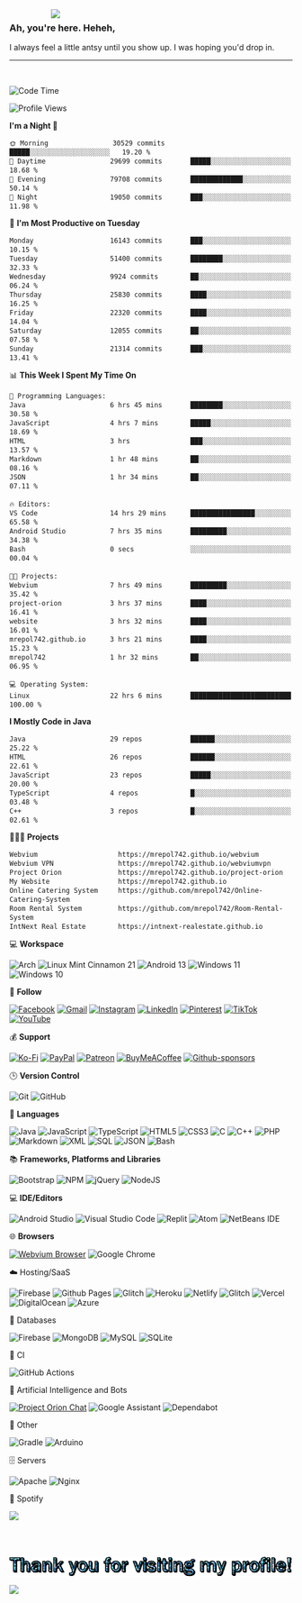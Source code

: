 

<a href="https://mrepol742.github.io">
  <img align="right" src="https://media.tenor.com/7SjhmDr2KbYAAAAC/lucifer-lucifer-morningstar.gif" width="430"> 
</a> 

### Ah, you're here. Heheh, 
I always feel a little antsy until you show up. I was hoping you'd drop in.


--- 

<br>

<!--START_SECTION:mrepol742-->
![Code Time](http://img.shields.io/badge/Code%20Time-1%2C859%20hrs%2014%20mins-blue)

![Profile Views](http://img.shields.io/badge/Profile%20Views-29-blue)

**I'm a Night 🦉** 

```text
🌞 Morning                30529 commits       █████░░░░░░░░░░░░░░░░░░░░   19.20 % 
🌆 Daytime                29699 commits       █████░░░░░░░░░░░░░░░░░░░░   18.68 % 
🌃 Evening                79708 commits       █████████████░░░░░░░░░░░░   50.14 % 
🌙 Night                  19050 commits       ███░░░░░░░░░░░░░░░░░░░░░░   11.98 % 
```
📅 **I'm Most Productive on Tuesday** 

```text
Monday                   16143 commits       ███░░░░░░░░░░░░░░░░░░░░░░   10.15 % 
Tuesday                  51400 commits       ████████░░░░░░░░░░░░░░░░░   32.33 % 
Wednesday                9924 commits        ██░░░░░░░░░░░░░░░░░░░░░░░   06.24 % 
Thursday                 25830 commits       ████░░░░░░░░░░░░░░░░░░░░░   16.25 % 
Friday                   22320 commits       ████░░░░░░░░░░░░░░░░░░░░░   14.04 % 
Saturday                 12055 commits       ██░░░░░░░░░░░░░░░░░░░░░░░   07.58 % 
Sunday                   21314 commits       ███░░░░░░░░░░░░░░░░░░░░░░   13.41 % 
```


📊 **This Week I Spent My Time On** 

```text
💬 Programming Languages: 
Java                     6 hrs 45 mins       ████████░░░░░░░░░░░░░░░░░   30.58 % 
JavaScript               4 hrs 7 mins        █████░░░░░░░░░░░░░░░░░░░░   18.69 % 
HTML                     3 hrs               ███░░░░░░░░░░░░░░░░░░░░░░   13.57 % 
Markdown                 1 hr 48 mins        ██░░░░░░░░░░░░░░░░░░░░░░░   08.16 % 
JSON                     1 hr 34 mins        ██░░░░░░░░░░░░░░░░░░░░░░░   07.11 % 

🔥 Editors: 
VS Code                  14 hrs 29 mins      ████████████████░░░░░░░░░   65.58 % 
Android Studio           7 hrs 35 mins       █████████░░░░░░░░░░░░░░░░   34.38 % 
Bash                     0 secs              ░░░░░░░░░░░░░░░░░░░░░░░░░   00.04 % 

🐱‍💻 Projects: 
Webvium                  7 hrs 49 mins       █████████░░░░░░░░░░░░░░░░   35.42 % 
project-orion            3 hrs 37 mins       ████░░░░░░░░░░░░░░░░░░░░░   16.41 % 
website                  3 hrs 32 mins       ████░░░░░░░░░░░░░░░░░░░░░   16.01 % 
mrepol742.github.io      3 hrs 21 mins       ████░░░░░░░░░░░░░░░░░░░░░   15.23 % 
mrepol742                1 hr 32 mins        ██░░░░░░░░░░░░░░░░░░░░░░░   06.95 % 

💻 Operating System: 
Linux                    22 hrs 6 mins       █████████████████████████   100.00 % 
```

**I Mostly Code in Java** 

```text
Java                     29 repos            ██████░░░░░░░░░░░░░░░░░░░   25.22 % 
HTML                     26 repos            ██████░░░░░░░░░░░░░░░░░░░   22.61 % 
JavaScript               23 repos            █████░░░░░░░░░░░░░░░░░░░░   20.00 % 
TypeScript               4 repos             █░░░░░░░░░░░░░░░░░░░░░░░░   03.48 % 
C++                      3 repos             █░░░░░░░░░░░░░░░░░░░░░░░░   02.61 % 
```




<!--END_SECTION:mrepol742-->

👩🏻‍💻 **Projects**
```text
Webvium                    https://mrepol742.github.io/webvium
Webvium VPN                https://mrepol742.github.io/webviumvpn
Project Orion              https://mrepol742.github.io/project-orion
My Website                 https://mrepol742.github.io
Online Catering System     https://github.com/mrepol742/Online-Catering-System
Room Rental System         https://github.com/mrepol742/Room-Rental-System
IntNext Real Estate        https://intnext-realestate.github.io
```

💻 **Workspace**

![Arch](https://img.shields.io/badge/Arch%20Linux-1793D1?logo=arch-linux&logoColor=fff&style=for-the-badge)
![Linux Mint Cinnamon 21](https://img.shields.io/badge/Linux%20Mint%20Cinnamon%2021-87CF3E?style=for-the-badge&logo=Linux%20Mint%20Cinnamon&logoColor=white)
![Android 13](https://img.shields.io/badge/Android%2013-3DDC84?style=for-the-badge&logo=android%2013&logoColor=white)
![Windows 11](https://img.shields.io/badge/Windows%2011-%230079d5.svg?style=for-the-badge&logo=Windows%2011&logoColor=white)
![Windows 10](https://img.shields.io/badge/Windows%2010-0078D6?style=for-the-badge&logo=windows%2010&logoColor=white)

💬 **Follow**

[![Facebook](https://img.shields.io/badge/Facebook-%231877F2.svg?style=for-the-badge&logo=Facebook&logoColor=white)](https://facebook.com/melvinjonesrepol)
[![Gmail](https://img.shields.io/badge/Gmail-D14836?style=for-the-badge&logo=gmail&logoColor=white)](mailto:mrepol742@gmail.com)
[![Instagram](https://img.shields.io/badge/Instagram-%23E4405F.svg?style=for-the-badge&logo=Instagram&logoColor=white)](https://instagram.com/melvinjonesrepol)
[![LinkedIn](https://img.shields.io/badge/linkedin-%230077B5.svg?style=for-the-badge&logo=linkedin&logoColor=white)](https://linkedin.com/in/mrepol742)
[![Pinterest](https://img.shields.io/badge/Pinterest-%23E60023.svg?style=for-the-badge&logo=Pinterest&logoColor=white)](https://pinterest.com/mrepol742)
[![TikTok](https://img.shields.io/badge/TikTok-%23000000.svg?style=for-the-badge&logo=TikTok&logoColor=white)](https://tiktok.com/@mrepol742)
[![YouTube](https://img.shields.io/badge/YouTube-%23FF0000.svg?style=for-the-badge&logo=YouTube&logoColor=white)](https://youtube.com/@mrepol742)

💰 **Support**

[![Ko-Fi](https://img.shields.io/badge/Ko--fi-F16061?style=for-the-badge&logo=ko-fi&logoColor=white)](https://ko-fi.com/mrepol742)
[![PayPal](https://img.shields.io/badge/PayPal-00457C?style=for-the-badge&logo=paypal&logoColor=white)](https://paypal.me/mrepol742)
[![Patreon](https://img.shields.io/badge/Patreon-F96854?style=for-the-badge&logo=patreon&logoColor=white)](https://www.patreon.com/melvinjonesrepol)
[![BuyMeACoffee](https://img.shields.io/badge/Buy%20Me%20a%20Coffee-ffdd00?style=for-the-badge&logo=buy-me-a-coffee&logoColor=black)](https://www.buymeacoffee.com/mrepol742)
[![Github-sponsors](https://img.shields.io/badge/sponsor-30363D?style=for-the-badge&logo=GitHub-Sponsors&logoColor=#EA4AAA)](https://github.com/sponsors/mrepol742/)


🕒 **Version Control**

![Git](https://img.shields.io/badge/git-%23F05033.svg?style=for-the-badge&logo=git&logoColor=white)
![GitHub](https://img.shields.io/badge/github-%23121011.svg?style=for-the-badge&logo=github&logoColor=white)

📓 **Languages**

![Java](https://img.shields.io/badge/java-%23ED8B00.svg?style=for-the-badge&logo=java&logoColor=white)
![JavaScript](https://img.shields.io/badge/javascript-%23323330.svg?style=for-the-badge&logo=javascript&logoColor=%23F7DF1E)
![TypeScript](https://img.shields.io/badge/typescript-%23007ACC.svg?style=for-the-badge&logo=typescript&logoColor=white)
![HTML5](https://img.shields.io/badge/html5-%23E34F26.svg?style=for-the-badge&logo=html5&logoColor=white)
![CSS3](https://img.shields.io/badge/css3-%231572B6.svg?style=for-the-badge&logo=css3&logoColor=white)
![C](https://img.shields.io/badge/c-%2300599C.svg?style=for-the-badge&logo=c&logoColor=white)
![C++](https://img.shields.io/badge/c++-%2300599C.svg?style=for-the-badge&logo=c%2B%2B&logoColor=white)
![PHP](https://img.shields.io/badge/php-%23777BB4.svg?style=for-the-badge&logo=php&logoColor=white)
![Markdown](https://img.shields.io/badge/markdown-%23000000.svg?style=for-the-badge&logo=markdown&logoColor=white)
![XML](https://img.shields.io/badge/XML-4285f4?style=for-the-badge&logoColor=white)
![SQL](https://img.shields.io/badge/SQL-4285f4?style=for-the-badge&logoColor=white)
![JSON](https://img.shields.io/badge/JSON-4285f4?style=for-the-badge&logoColor=white)
![Bash](https://img.shields.io/badge/Bash-4285f4?style=for-the-badge&logoColor=white)

:books: **Frameworks, Platforms and Libraries**

![Bootstrap](https://img.shields.io/badge/bootstrap-%23563D7C.svg?style=for-the-badge&logo=bootstrap&logoColor=white)
![NPM](https://img.shields.io/badge/NPM-%23CB3837.svg?style=for-the-badge&logo=npm&logoColor=white)
![jQuery](https://img.shields.io/badge/jquery-%230769AD.svg?style=for-the-badge&logo=jquery&logoColor=white)
![NodeJS](https://img.shields.io/badge/node.js-6DA55F?style=for-the-badge&logo=node.js&logoColor=white)

💻 **IDE/Editors**

![Android Studio](https://img.shields.io/badge/Android%20Studio-3DDC84.svg?style=for-the-badge&logo=android-studio&logoColor=white)
![Visual Studio Code](https://img.shields.io/badge/Visual%20Studio%20Code-0078d7.svg?style=for-the-badge&logo=visual-studio-code&logoColor=white)
![Replit](https://img.shields.io/badge/Replit-DD1200?style=for-the-badge&logo=Replit&logoColor=white)
![Atom](https://img.shields.io/badge/Atom-%2366595C.svg?style=for-the-badge&logo=atom&logoColor=white)
![NetBeans IDE](https://img.shields.io/badge/NetBeansIDE-1B6AC6.svg?style=for-the-badge&logo=apache-netbeans-ide&logoColor=white)

:globe_with_meridians: **Browsers**

[![Webvium Browser](https://img.shields.io/badge/Webvium%20Browser-4285f4?style=for-the-badge&logoColor=white)](https://mrepol742.github.io/webvium/)
![Google Chrome](https://img.shields.io/badge/Google%20Chrome-4285F4?style=for-the-badge&logo=GoogleChrome&logoColor=white)

:cloud: Hosting/SaaS

![Firebase](https://img.shields.io/badge/firebase-%23039BE5.svg?style=for-the-badge&logo=firebase)
![Github Pages](https://img.shields.io/badge/github%20pages-121013?style=for-the-badge&logo=github&logoColor=white)
![Glitch](https://img.shields.io/badge/glitch-%233333FF.svg?style=for-the-badge&logo=glitch&logoColor=white)
![Heroku](https://img.shields.io/badge/heroku-%23430098.svg?style=for-the-badge&logo=heroku&logoColor=white)
![Netlify](https://img.shields.io/badge/netlify-%23000000.svg?style=for-the-badge&logo=netlify&logoColor=#00C7B7)
![Glitch](https://img.shields.io/badge/glitch-%233333FF.svg?style=for-the-badge&logo=glitch&logoColor=white)
![Vercel](https://img.shields.io/badge/vercel-%23000000.svg?style=for-the-badge&logo=vercel&logoColor=white)
![DigitalOcean](https://img.shields.io/badge/DigitalOcean-%230167ff.svg?style=for-the-badge&logo=digitalOcean&logoColor=white)
![Azure](https://img.shields.io/badge/azure-%230072C6.svg?style=for-the-badge&logo=microsoftazure&logoColor=white)

:floppy_disk: Databases

![Firebase](https://img.shields.io/badge/Firebase-039BE5?style=for-the-badge&logo=Firebase&logoColor=white)
![MongoDB](https://img.shields.io/badge/MongoDB-%234ea94b.svg?style=for-the-badge&logo=mongodb&logoColor=white)
![MySQL](https://img.shields.io/badge/mysql-%2300f.svg?style=for-the-badge&logo=mysql&logoColor=white)
![SQLite](https://img.shields.io/badge/sqlite-%2307405e.svg?style=for-the-badge&logo=sqlite&logoColor=white)

:microscope: CI

![GitHub Actions](https://img.shields.io/badge/github%20actions-%232671E5.svg?style=for-the-badge&logo=githubactions&logoColor=white)

:robot: Artificial Intelligence and Bots

[![Project Orion Chat](https://img.shields.io/badge/Project%20Orion%20Chat-4285f4?style=for-the-badge&logoColor=white)](https://mrepol742.github.io/project-orion/chat/)
![Google Assistant](https://img.shields.io/badge/google%20assistant-4285F4?style=for-the-badge&logo=google%20assistant&logoColor=white)
![Dependabot](https://img.shields.io/badge/dependabot-025E8C?style=for-the-badge&logo=dependabot&logoColor=white)

:goal_net: Other

![Gradle](https://img.shields.io/badge/Gradle-02303A.svg?style=for-the-badge&logo=Gradle&logoColor=white)
![Arduino](https://img.shields.io/badge/-Arduino-00979D?style=for-the-badge&logo=Arduino&logoColor=white)

:file_cabinet: Servers

![Apache](https://img.shields.io/badge/apache-%23D42029.svg?style=for-the-badge&logo=apache&logoColor=white)
![Nginx](https://img.shields.io/badge/nginx-%23009639.svg?style=for-the-badge&logo=nginx&logoColor=white)

🎵 Spotify

<img src="https://spotify-recently-played-readme.vercel.app/api?user=7xx9e7hwq1qyown0m4ut78pcz&count=10&unique=true" />

<br><br>
<div align="center">
<img align="center" src="mrepol742.gif">
</div>

<!-- profile view counter-->
![](https://hit.yhype.me/github/profile?user_id=62317165)